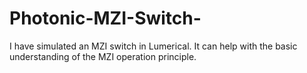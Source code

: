 # Photonic-MZI-Switch-
I have simulated an MZI switch in Lumerical. It can help with the basic understanding of the MZI operation principle.
